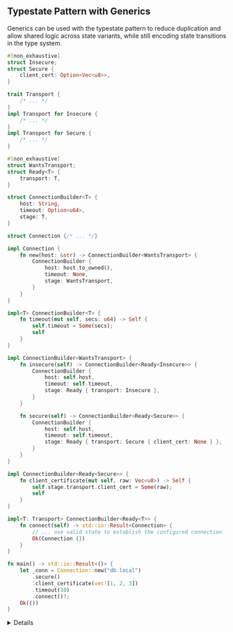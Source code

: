 ## Typestate Pattern with Generics

Generics can be used with the typestate pattern to reduce duplication and allow
shared logic across state variants, while still encoding state transitions in
the type system.

```rust
#[non_exhaustive]
struct Insecure;
struct Secure {
    client_cert: Option<Vec<u8>>,
}

trait Transport {
    /* ... */
}
impl Transport for Insecure {
    /* ... */
}
impl Transport for Secure {
    /* ... */
}

#[non_exhaustive]
struct WantsTransport;
struct Ready<T> {
    transport: T,
}

struct ConnectionBuilder<T> {
    host: String,
    timeout: Option<u64>,
    stage: T,
}

struct Connection {/* ... */}

impl Connection {
    fn new(host: &str) -> ConnectionBuilder<WantsTransport> {
        ConnectionBuilder {
            host: host.to_owned(),
            timeout: None,
            stage: WantsTransport,
        }
    }
}

impl<T> ConnectionBuilder<T> {
    fn timeout(mut self, secs: u64) -> Self {
        self.timeout = Some(secs);
        self
    }
}

impl ConnectionBuilder<WantsTransport> {
    fn insecure(self) -> ConnectionBuilder<Ready<Insecure>> {
        ConnectionBuilder {
            host: self.host,
            timeout: self.timeout,
            stage: Ready { transport: Insecure },
        }
    }

    fn secure(self) -> ConnectionBuilder<Ready<Secure>> {
        ConnectionBuilder {
            host: self.host,
            timeout: self.timeout,
            stage: Ready { transport: Secure { client_cert: None } },
        }
    }
}

impl ConnectionBuilder<Ready<Secure>> {
    fn client_certificate(mut self, raw: Vec<u8>) -> Self {
        self.stage.transport.client_cert = Some(raw);
        self
    }
}

impl<T: Transport> ConnectionBuilder<Ready<T>> {
    fn connect(self) -> std::io::Result<Connection> {
        // ... use valid state to establish the configured connection
        Ok(Connection {})
    }
}

fn main() -> std::io::Result<()> {
    let _conn = Connection::new("db.local")
        .secure()
        .client_certificate(vec![1, 2, 3])
        .timeout(10)
        .connect()?;
    Ok(())
}
```

<details>

- This example extends the typestate pattern using **generic parameters** to
  avoid duplication of common logic.

- We use a generic type `T` to represent the current stage of the builder, and
  share fields like `host` and `timeout` across all stages.

- The transport phase uses `insecure()` and `secure()` to transition from
  `WantsTransport` into `Ready<T>`, where `T` is a type that implements the
  `Transport` trait.

- Only once the connection is in a `Ready<T>` state, we can call `.connect()`,
  guaranteed at compile time.

- Using generics allows us to avoid writing separate `BuilderForSecure`,
  `BuilderForInsecure`, etc. structs.

  Shared behavior, like `.timeout(...)`, can be implemented once and reused
  across all states.

- This same design appears
  [in real-world libraries like **Rustls**](https://docs.rs/rustls/latest/rustls/struct.ConfigBuilder.html),
  where the `ConfigBuilder` uses typestate and generics to guide users through a
  safe, ordered configuration flow.

  It enforces at compile time that users must choose protocol versions, a
  certificate verifier, and client certificate options, in the correct sequence,
  before building a config.

- **Downsides** of this approach include:
  - The documentation of the various builder types can become difficult to
    follow, since their names are generated by generics and internal structs
    like `Ready<T>`.
  - Error messages from the compiler may become more opaque, especially if a
    trait bound is not satisfied or a state transition is incomplete.

    The error messages might also be hard to follow due to the complexity as a
    result of the nested generics types.

- Still, in return for this complexity, you get compile-time enforcement of
  valid configuration, clear builder sequencing, and no possibility of
  forgetting a required step or misusing the API at runtime.

</details>
